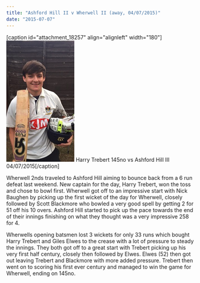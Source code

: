 ```yaml
---
title: "Ashford Hill II v Wherwell II (away, 04/07/2015)"
date: "2015-07-07"
---
```


\[caption id="attachment\_18257" align="alignleft" width="180"\][![Harry Trebert 145no vs Ashford Hill III 04/07/2015](images/harry145no1.jpg)](http://www.wherwellcc.co.uk/wp-content/uploads/2015/07/harry145no1.jpg) Harry Trebert 145no vs Ashford Hill III 04/07/2015\[/caption\]

Wherwell 2nds traveled to Ashford Hill aiming to bounce back from a 6 run defeat last weekend. New captain for the day, Harry Trebert, won the toss and chose to bowl first. Wherwell got off to an impressive start with Nick Baughen by picking up the first wicket of the day for Wherwell, closely followed by Scott Blackmore who bowled a very good spell by getting 2 for 51 off his 10 overs. Ashford Hill started to pick up the pace towards the end of their innings finishing on what they thought was a very impressive 258 for 4.

Wherwells opening batsmen lost 3 wickets for only 33 runs which bought Harry Trebert and Giles Elwes to the crease with a lot of pressure to steady the innings. They both got off to a great start with Trebert picking up his very first half century, closely then followed by Elwes. Elwes (52) then got out leaving Trebert and Blackmore with more added pressure. Trebert then went on to scoring his first ever century and managed to win the game for Wherwell, ending on 145no.
